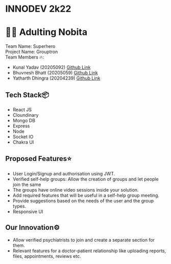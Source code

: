 # INNODEV 2k22
<h1>🙆‍♂️ Adulting Nobita</h1>

Team Name: Superhero
<br>
Project Name: Grouptron
<br>
Team Members 🔥: 
<ul>
<li>Kunal Yadav (20205092) <a href="https://github.com/metakunal" target="_blank">Github Link</a></li>
<li>Bhuvnesh Bhatt (20205059) <a href="https://github.com/bhuvnesh-b" target="_blank">Github Link</a></li>
<li>Yatharth Dhingra (20204239) <a href="https://github.com/YatharthDhingra" target="_blank">Github Link</a></li>
</ul>

<h2>Tech Stack📦</h2>
<ul>
  <li>React JS</li>
    <li>Cloundinary</li>
    <li>Mongo DB</li>  
    <li>Express</li>
    <li>Node</li>
    <li>Socket IO</li>
    <li>Chakra UI</li>
 </ul> 
 
 <h2>Proposed Features⭐</h2>
<ul>
<li>User Login/Signup and authorisation using JWT.</li>
<li>Verified self-help groups: Allow the creation of groups and let
people join the same</li>
<li>The groups have online video sessions inside
your solution.</li>
<li>Add required features that will be useful in a self-help
 group meeting.</li>
<li>Provide suggestions based on the needs of the user and
 the group types.</li>
<li>Responsive UI</li>
 </ul>
 
  <h2>Our Innovation⚙</h2>
<ul>
<li>Allow verified psychiatrists to join and create a separate section
for them.</li>
  <li>Relevant features for a doctor-patient relationship like uploading
reports, files, appointments, reviews etc.</li>
 </ul>
 
 
  
  <br>